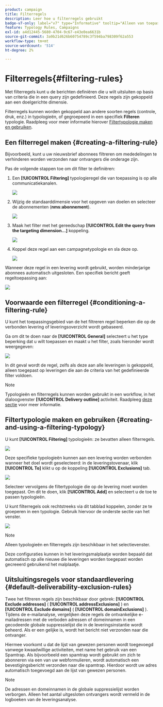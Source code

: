 ```yaml
---
product: campaign
title: Filterregels
description: Leer hoe u filterregels gebruikt
badge-v7-only: label="v7" type="Informative" tooltip="Alleen van toepassing op Campaign Classic v7"
feature: Typology Rules, Campaigns
exl-id: a4d12445-5680-4704-9c67-e43e0ea6631b
source-git-commit: 3a9b21d626b60754789c3f594ba798309f62a553
workflow-type: tm+mt
source-wordcount: '514'
ht-degree: 2%

---
```


# Filterregels{#filtering-rules}

Met filterregels kunt u de berichten definiëren die u wilt uitsluiten op basis van criteria die in een query zijn gedefinieerd. Deze regels zijn gekoppeld aan een doelgerichte dimensie.

Filterregels kunnen worden gekoppeld aan andere soorten regels (controle, druk, enz.) in typologieën, of gegroepeerd in een specifiek **Filteren** typologie. Raadpleeg voor meer informatie hierover [Filtertypologie maken en gebruiken](#creating-and-using-a-filtering-typology).

## Een filterregel maken {#creating-a-filtering-rule}

Bijvoorbeeld, kunt u uw nieuwsbrief abonnees filtreren om mededelingen te verhinderen worden verzonden naar ontvangers die onderage zijn.

Pas de volgende stappen toe om dit filter te definiëren:

1. Een **[!UICONTROL Filtering]** typologieregel die van toepassing is op alle communicatiekanalen.

   ![](assets/campaign_opt_create_filter_01.png)

1. Wijzig de standaarddimensie voor het opgeven van doelen en selecteer de abonnementen (**nms:abonnement**).

   ![](assets/campaign_opt_create_filter_02.png)

1. Maak het filter met het gereedschap **[!UICONTROL Edit the query from the targeting dimension...]** koppeling.

   ![](assets/campaign_opt_create_filter_03.png)

1. Koppel deze regel aan een campagnetypologie en sla deze op.

   ![](assets/campaign_opt_create_filter_04.png)

Wanneer deze regel in een levering wordt gebruikt, worden minderjarige abonnees automatisch uitgesloten. Een specifiek bericht geeft regeltoepassing aan:

![](assets/campaign_opt_create_filter_05.png)

## Voorwaarde een filterregel {#conditioning-a-filtering-rule}

U kunt het toepassingsgebied van de het filtreren regel beperken die op de verbonden levering of leveringsoverzicht wordt gebaseerd.

Ga om dit te doen naar de **[!UICONTROL General]** selecteert u het type beperking dat u wilt toepassen en maakt u het filter, zoals hieronder wordt weergegeven:

![](assets/campaign_opt_create_filter_06.png)

In dit geval wordt de regel, zelfs als deze aan alle leveringen is gekoppeld, alleen toegepast op leveringen die aan de criteria van het gedefinieerde filter voldoen.

>[!NOTE]
>
>Typologieën en filterregels kunnen worden gebruikt in een workflow, in het dialoogvenster **[!UICONTROL Delivery outline]** activiteit. Raadpleeg [deze sectie](../../workflow/using/delivery-outline.md) voor meer informatie.

## Filtertypologie maken en gebruiken {#creating-and-using-a-filtering-typology}

U kunt **[!UICONTROL Filtering]** typologieën: ze bevatten alleen filterregels.

![](assets/campaign_opt_create_typo_filtering.png)

Deze specifieke typologieën kunnen aan een levering worden verbonden wanneer het doel wordt geselecteerd: in de leveringstovenaar, klik **[!UICONTROL To]** klikt u op de koppeling **[!UICONTROL Exclusions]** tab.

![](assets/campaign_opt_apply_typo_filtering.png)

Selecteer vervolgens de filtertypologie die op de levering moet worden toegepast. Om dit te doen, klik **[!UICONTROL Add]** en selecteert u de toe te passen typologieën.

U kunt filterregels ook rechtstreeks via dit tabblad koppelen, zonder ze te groeperen in een typologie. Gebruik hiervoor de onderste sectie van het venster.

![](assets/campaign_opt_select_typo_filtering.png)

>[!NOTE]
>
>Alleen typologieën en filterregels zijn beschikbaar in het selectievenster.
>
>Deze configuraties kunnen in het leveringsmalplaatje worden bepaald dat automatisch op alle nieuwe die leveringen worden toegepast worden gecreeerd gebruikend het malplaatje.
>

## Uitsluitingsregels voor standaardlevering {#default-deliverability-exclusion-rules}

Twee het filtreren regels zijn beschikbaar door gebrek: **[!UICONTROL Exclude addresses]** ( **[!UICONTROL addressExclusions]** ) en **[!UICONTROL Exclude domains]** ( **[!UICONTROL domainExclusions]** ). Tijdens de e-mailanalyse, vergelijken deze regels de ontvankelijke e-mailadressen met de verboden adressen of domeinnamen in een gecodeerde globale suppressielijst die in de leveringsinstantie wordt beheerd. Als er een gelijke is, wordt het bericht niet verzonden naar die ontvanger.

Hiermee voorkomt u dat de lijst van gewezen personen wordt toegevoegd vanwege kwaadwillige activiteiten, met name het gebruik van een Spamtrap. Als bijvoorbeeld een spamtrap wordt gebruikt om zich te abonneren via een van uw webformulieren, wordt automatisch een bevestigingsbericht verzonden naar die spamtrap. Hierdoor wordt uw adres automatisch toegevoegd aan de lijst van gewezen personen.

>[!NOTE]
>
>De adressen en domeinnamen in de globale suppressielijst worden verborgen. Alleen het aantal uitgesloten ontvangers wordt vermeld in de logboeken van de leveringsanalyse.
